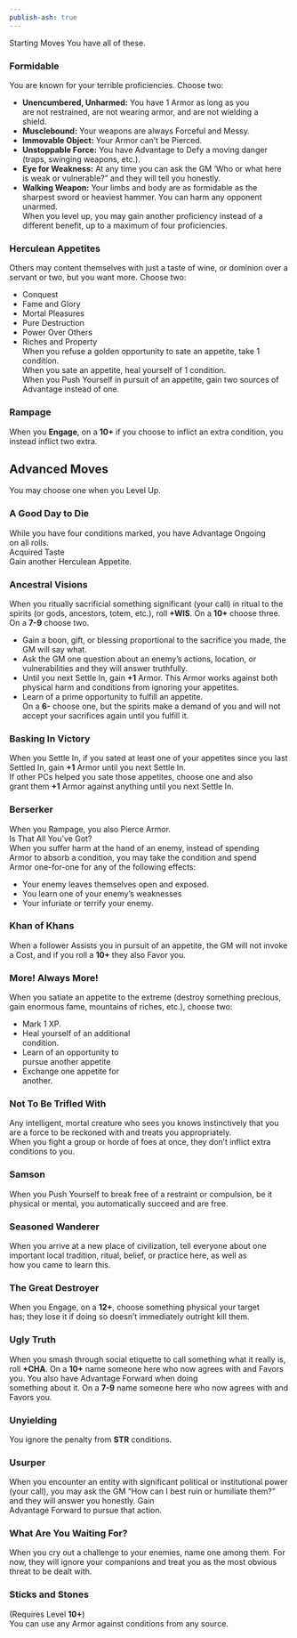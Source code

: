 ```yaml
---  
publish-ash: true  
---  
```

Starting Moves You have all of these.  
### Formidable  
You are known for your terrible proficiencies. Choose two:  
- **Unencumbered, Unharmed:** You have 1 Armor as long as you  
are not restrained, are not wearing armor, and are not wielding a  
shield.  
- **Musclebound:** Your weapons are always Forceful and Messy.  
- **Immovable Object:** Your Armor can’t be Pierced.  
- **Unstoppable Force:** You have Advantage to Defy a moving danger (traps, swinging weapons, etc.).  
- **Eye for Weakness:** At any time you can ask the GM ‘Who or what here is weak or vulnerable?” and they will tell you honestly.  
- **Walking Weapon:** Your limbs and body are as formidable as the sharpest sword or heaviest hammer. You can harm any opponent unarmed.  
<span class="move-trigger">When you level up,</span> you may gain another proficiency instead of a different benefit, up to a maximum of four proficiencies.  
### Herculean Appetites  
Others may content themselves with just a taste of wine, or dominion over a servant or two, but you want more. Choose two:  
- Conquest  
- Fame and Glory  
- Mortal Pleasures  
- Pure Destruction  
- Power Over Others  
- Riches and Property  
<span class="move-trigger">When you refuse a golden opportunity to sate an appetite,</span> take 1 condition.  
<span class="move-trigger">When you sate an appetite,</span> heal yourself of 1 condition.  
<span class="move-trigger">When you Push Yourself in pursuit of an appetite,</span> gain two sources of Advantage instead of one.  
### Rampage  
<span class="move-trigger">When you **Engage**,</span> on a **10+** if you choose to inflict an extra condition, you instead inflict two extra.  
  
## Advanced Moves   
You may choose one when you Level Up.  
  
### A Good Day to Die  
<span class="move-trigger">While you have four conditions marked,</span> you have Advantage Ongoing  
on all rolls.  
Acquired Taste  
Gain another Herculean Appetite.  
### Ancestral Visions  
<span class="move-trigger">When you ritually sacrificial something significant (your call) in ritual to the spirits (or gods, ancestors, totem, etc.),</span> roll **+WIS**. On a **10+** choose three. On a **7-9** choose two.  
- Gain a boon, gift, or blessing proportional to the sacrifice you made, the GM will say what.  
- Ask the GM one question about an enemy’s actions, location, or vulnerabilities and they will answer truthfully.  
- Until you next Settle In, gain **+1** Armor. This Armor works against both physical harm and conditions from ignoring your appetites.  
- Learn of a prime opportunity to fulfill an appetite.  
On a **6-** choose one, but the spirits make a demand of you and will not accept your sacrifices again until you fulfill it.  
### Basking In Victory  
<span class="move-trigger">When you Settle In,</span> if you sated at least one of your appetites since you last Settled In, gain **+1** Armor until you next Settle In.  
If other PCs helped you sate those appetites, choose one and also  
grant them **+1** Armor against anything until you next Settle In.  
### Berserker  
<span class="move-trigger">When you Rampage,</span> you also Pierce Armor.  
Is That All You’ve Got?  
<span class="move-trigger">When you suffer harm at the hand of an enemy,</span> instead of spending  
Armor to absorb a condition, you may take the condition and spend  
Armor one-for-one for any of the following effects:  
- Your enemy leaves themselves open and exposed.  
- You learn one of your enemy’s weaknesses  
- Your infuriate or terrify your enemy.  
### Khan of Khans  
<span class="move-trigger">When a follower Assists you in pursuit of an appetite,</span> the GM will not invoke a Cost, and if you roll a **10+** they also Favor you.  
### More! Always More!  
<span class="move-trigger">When you satiate an appetite to the extreme (destroy something precious, gain enormous fame, mountains of riches, etc.),</span> choose two:  
- Mark 1 XP.  
- Heal yourself of an additional  
condition.  
- Learn of an opportunity to  
pursue another appetite  
- Exchange one appetite for  
another.  
### Not To Be Trifled With  
Any intelligent, mortal creature who sees you knows instinctively that you are a force to be reckoned with and treats you appropriately.  
<span class="move-trigger">When you fight a group or horde of foes at once,</span> they don’t inflict extra conditions to you.  
### Samson  
<span class="move-trigger">When you Push Yourself to break free of a restraint or compulsion,</span> be it physical or mental, you automatically succeed and are free.  
### Seasoned Wanderer  
<span class="move-trigger">When you arrive at a new place of civilization,</span> tell everyone about one important local tradition, ritual, belief, or practice here, as well as  
how you came to learn this.  
### The Great Destroyer  
<span class="move-trigger">When you Engage,</span> on a **12+**, choose something physical your target  
has; they lose it if doing so doesn’t immediately outright kill them.  
### Ugly Truth  
<span class="move-trigger">When you smash through social etiquette to call something what it really is,</span> roll **+CHA**. On a **10+** name someone here who now agrees with and Favors you. You also have Advantage Forward when doing  
something about it. On a **7-9** name someone here who now agrees with and Favors you.  
### Unyielding  
You ignore the penalty from  **STR** conditions.  
### Usurper  
<span class="move-trigger">When you encounter an entity with significant political or institutional power (your call),</span> you may ask the GM “How can I best ruin or humiliate them?” and they will answer you honestly. Gain  
Advantage Forward to pursue that action.  
### What Are You Waiting For?  
<span class="move-trigger">When you cry out a challenge to your enemies,</span> name one among them. For now, they will ignore your companions and treat you as the most obvious threat to be dealt with.  
### Sticks and Stones   
(Requires Level **10+**)  
You can use any Armor against conditions from any source.  
  
